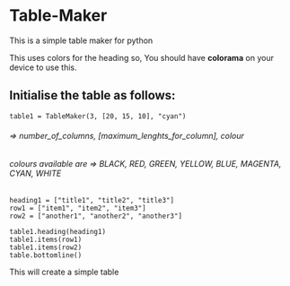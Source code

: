 # Table-Maker

This is a simple table maker for python


This uses colors for the heading so,
You should have **colorama** on your device to use this.

## Initialise the table as follows:

```table1 = TableMaker(3, [20, 15, 10], "cyan") ```
###### => number_of_columns, [maximum_lenghts_for_column], colour
###### colours available are => BLACK, RED, GREEN, YELLOW, BLUE, MAGENTA, CYAN, WHITE
```
heading1 = ["title1", "title2", "title3"]
row1 = ["item1", "item2", "item3"]
row2 = ["another1", "another2", "another3"]

table1.heading(heading1)
table1.items(row1)
table1.items(row2)
table.bottomline()
```
This will create a simple table
